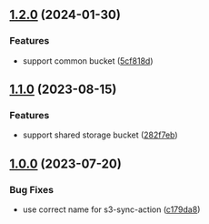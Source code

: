 ## [1.2.0](https://github.com/diplodoc-platform/docs-clean-action/compare/v1.1.0...v1.2.0) (2024-01-30)


### Features

* support common bucket ([5cf818d](https://github.com/diplodoc-platform/docs-clean-action/commit/5cf818d1aba0caa5641d0038229f3cae7582f66c))

## [1.1.0](https://github.com/diplodoc-platform/docs-clean-action/compare/v1.0.0...v1.1.0) (2023-08-15)


### Features

* support shared storage bucket ([282f7eb](https://github.com/diplodoc-platform/docs-clean-action/commit/282f7eb3167bd64b3c6d286e6f9695adbcb5ba98))

## [1.0.0](https://github.com/diplodoc-platform/docs-clean-action/compare/c179da891f48cec11706d239860aa14373a1c742...v1.0.0) (2023-07-20)


### Bug Fixes

* use correct name for s3-sync-action ([c179da8](https://github.com/diplodoc-platform/docs-clean-action/commit/c179da891f48cec11706d239860aa14373a1c742))

